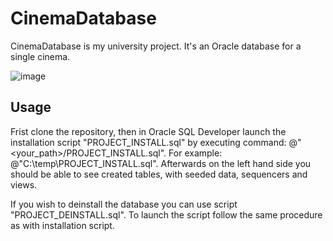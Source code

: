 # CinemaDatabase
CinemaDatabase is my university project. It's an Oracle database for a single cinema.

![image](https://user-images.githubusercontent.com/31261595/160241619-f202a28e-ba07-48ce-af1e-ee78d41a4a2e.png)


## Usage

Frist clone the repository, then in Oracle SQL Developer launch the installation script "PROJECT_INSTALL.sql" by executing command:
@"<your_path>/PROJECT_INSTALL.sql". For example: @"C:\temp\PROJECT_INSTALL.sql". Afterwards on the left hand side you should be able to see created tables,
with seeded data, sequencers and views.

If you wish to deinstall the database you can use script "PROJECT_DEINSTALL.sql". To launch the script follow the same procedure as with installation script.
